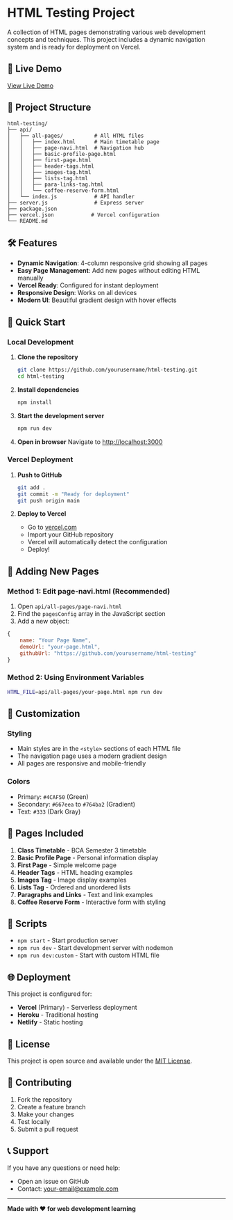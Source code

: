 # HTML Testing Project

A collection of HTML pages demonstrating various web development concepts and techniques. This project includes a dynamic navigation system and is ready for deployment on Vercel.

## 🚀 Live Demo

[View Live Demo](https://your-vercel-app.vercel.app)

## 📁 Project Structure

```
html-testing/
├── api/
│   ├── all-pages/          # All HTML files
│   │   ├── index.html      # Main timetable page
│   │   ├── page-navi.html  # Navigation hub
│   │   ├── basic-profile-page.html
│   │   ├── first-page.html
│   │   ├── header-tags.html
│   │   ├── images-tag.html
│   │   ├── lists-tag.html
│   │   ├── para-links-tag.html
│   │   └── coffee-reserve-form.html
│   └── index.js            # API handler
├── server.js               # Express server
├── package.json
├── vercel.json            # Vercel configuration
└── README.md
```

## 🛠️ Features

- **Dynamic Navigation**: 4-column responsive grid showing all pages
- **Easy Page Management**: Add new pages without editing HTML manually
- **Vercel Ready**: Configured for instant deployment
- **Responsive Design**: Works on all devices
- **Modern UI**: Beautiful gradient design with hover effects

## 🚀 Quick Start

### Local Development

1. **Clone the repository**
   ```bash
   git clone https://github.com/yourusername/html-testing.git
   cd html-testing
   ```

2. **Install dependencies**
   ```bash
   npm install
   ```

3. **Start the development server**
   ```bash
   npm run dev
   ```

4. **Open in browser**
   Navigate to [http://localhost:3000](http://localhost:3000)

### Vercel Deployment

1. **Push to GitHub**
   ```bash
   git add .
   git commit -m "Ready for deployment"
   git push origin main
   ```

2. **Deploy to Vercel**
   - Go to [vercel.com](https://vercel.com)
   - Import your GitHub repository
   - Vercel will automatically detect the configuration
   - Deploy!

## 📝 Adding New Pages

### Method 1: Edit page-navi.html (Recommended)

1. Open `api/all-pages/page-navi.html`
2. Find the `pagesConfig` array in the JavaScript section
3. Add a new object:

```javascript
{
    name: "Your Page Name",
    demoUrl: "your-page.html",
    githubUrl: "https://github.com/yourusername/html-testing"
}
```

### Method 2: Using Environment Variables

```bash
HTML_FILE=api/all-pages/your-page.html npm run dev
```

## 🎨 Customization

### Styling
- Main styles are in the `<style>` sections of each HTML file
- The navigation page uses a modern gradient design
- All pages are responsive and mobile-friendly

### Colors
- Primary: `#4CAF50` (Green)
- Secondary: `#667eea` to `#764ba2` (Gradient)
- Text: `#333` (Dark Gray)

## 📱 Pages Included

1. **Class Timetable** - BCA Semester 3 timetable
2. **Basic Profile Page** - Personal information display
3. **First Page** - Simple welcome page
4. **Header Tags** - HTML heading examples
5. **Images Tag** - Image display examples
6. **Lists Tag** - Ordered and unordered lists
7. **Paragraphs and Links** - Text and link examples
8. **Coffee Reserve Form** - Interactive form with styling

## 🔧 Scripts

- `npm start` - Start production server
- `npm run dev` - Start development server with nodemon
- `npm run dev:custom` - Start with custom HTML file

## 🌐 Deployment

This project is configured for:
- **Vercel** (Primary) - Serverless deployment
- **Heroku** - Traditional hosting
- **Netlify** - Static hosting

## 📄 License

This project is open source and available under the [MIT License](LICENSE).

## 🤝 Contributing

1. Fork the repository
2. Create a feature branch
3. Make your changes
4. Test locally
5. Submit a pull request

## 📞 Support

If you have any questions or need help:
- Open an issue on GitHub
- Contact: your-email@example.com

---

**Made with ❤️ for web development learning**
